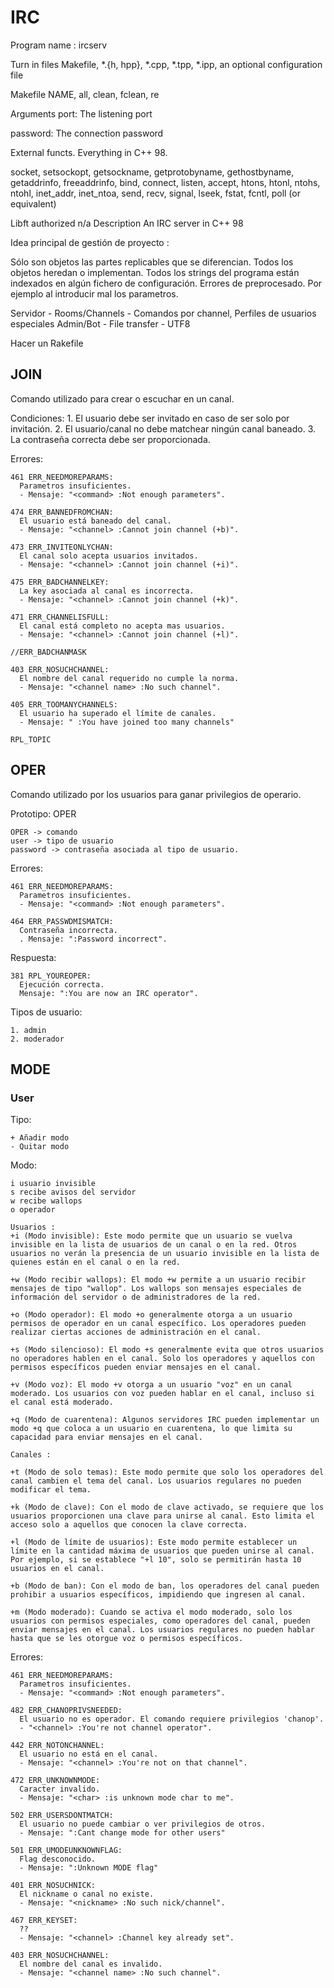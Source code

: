 # IRC
Program name : ircserv

Turn in files Makefile, *.{h, hpp}, *.cpp, *.tpp, *.ipp, an optional configuration file

Makefile NAME, all, clean, fclean, re

Arguments port: The listening port

password: The connection password

External functs. Everything in C++ 98.

socket, setsockopt, getsockname, getprotobyname,
gethostbyname, getaddrinfo, freeaddrinfo, bind,
connect, listen, accept, htons, htonl, ntohs,
ntohl, inet_addr, inet_ntoa, send, recv, signal,
lseek, fstat, fcntl, poll (or equivalent)
  
Libft authorized n/a
Description An IRC server in C++ 98


Idea principal de gestión de proyecto :

Sólo son objetos las partes replicables que se diferencian.
Todos los objetos heredan o implementan. 
Todos los strings del programa están indexados en algún fichero de configuración.
Errores de preprocesado. Por ejemplo al introducir mal los parametros.

Servidor - Rooms/Channels - Comandos por channel, Perfiles de usuarios especiales Admin/Bot - File transfer - UTF8


Hacer un Rakefile

## JOIN

  Comando utilizado para crear o escuchar en un canal.

  Condiciones:
    1. El usuario debe ser invitado en caso de ser solo por invitación.
    2. El usuario/canal no debe matchear ningún canal baneado.
    3. La contraseña correcta debe ser proporcionada.

  Errores:

    461 ERR_NEEDMOREPARAMS:
      Parametros insuficientes.
      - Mensaje: "<command> :Not enough parameters".
      
    474 ERR_BANNEDFROMCHAN:
      El usuario está baneado del canal.
      - Mensaje: "<channel> :Cannot join channel (+b)".
      
    473 ERR_INVITEONLYCHAN:
      El canal solo acepta usuarios invitados.
      - Mensaje: "<channel> :Cannot join channel (+i)".
      
    475 ERR_BADCHANNELKEY:
      La key asociada al canal es incorrecta.
      - Mensaje: "<channel> :Cannot join channel (+k)".
      
    471 ERR_CHANNELISFULL:
      El canal está completo no acepta mas usuarios.
      - Mensaje: "<channel> :Cannot join channel (+l)".
      
    //ERR_BADCHANMASK
    
    403 ERR_NOSUCHCHANNEL:
      El nombre del canal requerido no cumple la norma.
      - Mensaje: "<channel name> :No such channel".
      
    405 ERR_TOOMANYCHANNELS:
      El usuario ha superado el límite de canales.
      - Mensaje: " :You have joined too many channels"
     
    RPL_TOPIC


## OPER

  Comando utilizado por los usuarios para ganar privilegios de operario.

  Prototipo: OPER <user> <password>

    OPER -> comando
    user -> tipo de usuario
    password -> contraseña asociada al tipo de usuario.

  Errores:

    461 ERR_NEEDMOREPARAMS:
      Parametros insuficientes.
      - Mensaje: "<command> :Not enough parameters".

    464 ERR_PASSWDMISMATCH:
      Contraseña incorrecta.
      . Mensaje: ":Password incorrect".

  Respuesta:

    381 RPL_YOUREOPER:
      Ejecución correcta.
      Mensaje: ":You are now an IRC operator".

  Tipos de usuario:

    1. admin
    2. moderador

## MODE

### User

  Tipo:

    + Añadir modo
    - Quitar modo

  Modo:

    i usuario invisible
    s recibe avisos del servidor
    w recibe wallops
    o operador

    Usuarios :
    +i (Modo invisible): Este modo permite que un usuario se vuelva invisible en la lista de usuarios de un canal o en la red. Otros usuarios no verán la presencia de un usuario invisible en la lista de quienes están en el canal o en la red.

    +w (Modo recibir wallops): El modo +w permite a un usuario recibir mensajes de tipo "wallop". Los wallops son mensajes especiales de información del servidor o de administradores de la red.

    +o (Modo operador): El modo +o generalmente otorga a un usuario permisos de operador en un canal específico. Los operadores pueden realizar ciertas acciones de administración en el canal.

    +s (Modo silencioso): El modo +s generalmente evita que otros usuarios no operadores hablen en el canal. Solo los operadores y aquellos con permisos específicos pueden enviar mensajes en el canal.

    +v (Modo voz): El modo +v otorga a un usuario "voz" en un canal moderado. Los usuarios con voz pueden hablar en el canal, incluso si el canal está moderado.

    +q (Modo de cuarentena): Algunos servidores IRC pueden implementar un modo +q que coloca a un usuario en cuarentena, lo que limita su capacidad para enviar mensajes en el canal.

    Canales :

    +t (Modo de solo temas): Este modo permite que solo los operadores del canal cambien el tema del canal. Los usuarios regulares no pueden modificar el tema.

    +k (Modo de clave): Con el modo de clave activado, se requiere que los usuarios proporcionen una clave para unirse al canal. Esto limita el acceso solo a aquellos que conocen la clave correcta.

    +l (Modo de límite de usuarios): Este modo permite establecer un límite en la cantidad máxima de usuarios que pueden unirse al canal. Por ejemplo, si se establece "+l 10", solo se permitirán hasta 10 usuarios en el canal.

    +b (Modo de ban): Con el modo de ban, los operadores del canal pueden prohibir a usuarios específicos, impidiendo que ingresen al canal.

    +m (Modo moderado): Cuando se activa el modo moderado, solo los usuarios con permisos especiales, como operadores del canal, pueden enviar mensajes en el canal. Los usuarios regulares no pueden hablar hasta que se les otorgue voz o permisos específicos.

  Errores:

    461 ERR_NEEDMOREPARAMS:
      Parametros insuficientes.
      - Mensaje: "<command> :Not enough parameters".
    
    482 ERR_CHANOPRIVSNEEDED:
      El usuario no es operador. El comando requiere privilegios 'chanop'.
      - "<channel> :You're not channel operator".

    442 ERR_NOTONCHANNEL:
      El usuario no está en el canal.
      - Mensaje: "<channel> :You're not on that channel".

    472 ERR_UNKNOWNMODE:
      Caracter invalido.
      - Mensaje: "<char> :is unknown mode char to me".

    502 ERR_USERSDONTMATCH:
      El usuario no puede cambiar o ver privilegios de otros.
      - Mensaje: ":Cant change mode for other users"

    501 ERR_UMODEUNKNOWNFLAG:
      Flag desconocido.
      - Mensaje: ":Unknown MODE flag"

    401 ERR_NOSUCHNICK:
      El nickname o canal no existe.
      - Mensaje: "<nickname> :No such nick/channel".

    467 ERR_KEYSET:
      ??
      - Mensaje: "<channel> :Channel key already set".

    403 ERR_NOSUCHCHANNEL:
      El nombre del canal es invalido.
      - Mensaje: "<channel name> :No such channel".      
      
